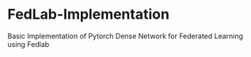 # FedLab-Implementation
Basic Implementation of Pytorch Dense Network for Federated Learning using Fedlab
